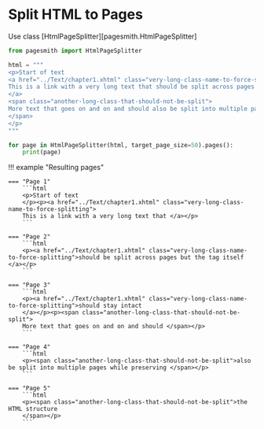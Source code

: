 
# Split HTML to Pages

Use class [HtmlPageSplitter][pagesmith.HtmlPageSplitter]

```python
from pagesmith import HtmlPageSplitter

html = """
<p>Start of text
<a href="../Text/chapter1.xhtml" class="very-long-class-name-to-force-splitting">
This is a link with a very long text that should be split across pages but the tag itself should stay intact
</a>
<span class="another-long-class-that-should-not-be-split">
More text that goes on and on and should also be split into multiple pages while preserving the HTML structure
</span>
</p>
"""

for page in HtmlPageSplitter(html, target_page_size=50).pages():
    print(page)
```

!!! example "Resulting pages"

    === "Page 1"
        ```html
        <p>Start of text
        </p><p><a href="../Text/chapter1.xhtml" class="very-long-class-name-to-force-splitting">
        This is a link with a very long text that </a></p>
        ```

    === "Page 2"
        ```html
        <p><a href="../Text/chapter1.xhtml" class="very-long-class-name-to-force-splitting">should be split across pages but the tag itself </a></p>
        ```

    === "Page 3"
        ```html
        <p><a href="../Text/chapter1.xhtml" class="very-long-class-name-to-force-splitting">should stay intact
        </a></p><p><span class="another-long-class-that-should-not-be-split">
        More text that goes on and on and should </span></p>
        ```

    === "Page 4"
        ```html
        <p><span class="another-long-class-that-should-not-be-split">also be split into multiple pages while preserving </span></p>
        ```

    === "Page 5"
        ```html
        <p><span class="another-long-class-that-should-not-be-split">the HTML structure
        </span></p>
        ```
